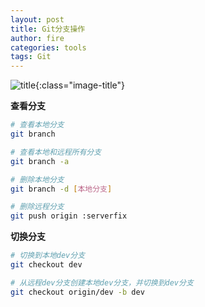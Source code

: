 ```yaml
---
layout: post
title: Git分支操作
author: fire
categories: tools 
tags: Git
---
```


![title](https://sideproject.cn/images/title/title_002.jpg){:class="image-title"}

**查看分支**

```bash
# 查看本地分支
git branch

# 查看本地和远程所有分支
git branch -a

# 删除本地分支
git branch -d [本地分支]

# 删除远程分支
git push origin :serverfix
```

**切换分支**

```bash
# 切换到本地dev分支
git checkout dev

# 从远程dev分支创建本地dev分支，并切换到dev分支
git checkout origin/dev -b dev
```
